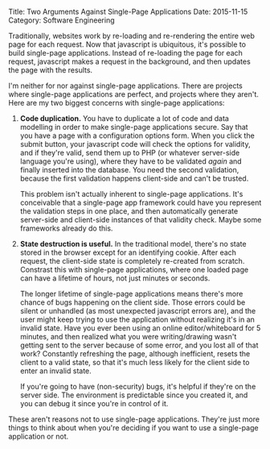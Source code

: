 Title: Two Arguments Against Single-Page Applications
Date: 2015-11-15
Category: Software Engineering

Traditionally, websites work by re-loading and re-rendering the entire web page
for each request. Now that javascript is ubiquitous, it's possible to build
single-page applications. Instead of re-loading the page for each request,
javascript makes a request in the background, and then updates the page with the
results.

I'm neither for nor against single-page applications. There are projects where
single-page applications are perfect, and projects where they aren't. Here are
my two biggest concerns with single-page applications:

1.  **Code duplication.** You have to duplicate a lot of code and data modelling
    in order to make single-page applications secure. Say that you have a page
    with a configuration options form. When you click the submit button, your
    javascript code will check the options for validity, and if they're valid,
    send them up to PHP (or whatever server-side language you're using), where
    they have to be validated *again* and finally inserted into the database.
    You need the second validation, because the first validation happens
    client-side and can't be trusted.

    This problem isn't actually inherent to single-page applications. It's
    conceivable that a single-page app framework could have you represent the
    validation steps in one place, and then automatically generate server-side
    and client-side instances of that validity check. Maybe some frameworks
    already do this.

2.  **State destruction is useful.** In the traditional model, there's no state
    stored in the browser except for an identifying cookie. After each request,
    the client-side state is completely re-created from scratch. Constrast this
    with single-page applications, where one loaded page can have a lifetime of
    hours, not just minutes or seconds.

    The longer lifetime of single-page applications means there's more chance of
    bugs happening on the client side. Those errors could be silent or unhandled
    (as most unexpected javascript errors are), and the user might keep trying to
    use the application without realizing it's in an invalid state. Have you ever
    been using an online editor/whiteboard for 5 minutes, and then realized what
    you were writing/drawing wasn't getting sent to the server because of some
    error, and you lost all of that work? Constantly refreshing the page,
    although inefficient, resets the client to a valid state, so that it's much
    less likely for the client side to enter an invalid state.

    If you're going to have (non-security) bugs, it's helpful if they're on the
    server side. The environment is predictable since you created it, and you can
    debug it since you're in control of it.

These aren't reasons not to use single-page applications. They're just more
things to think about when you're deciding if you want to use a single-page
application or not.

